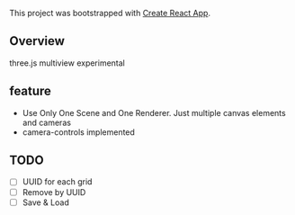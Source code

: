This project was bootstrapped with [Create React App](https://github.com/facebook/create-react-app).

## Overview
three.js multiview experimental

## feature
- Use Only One Scene and One Renderer. Just multiple canvas elements and cameras
- camera-controls implemented

## TODO
- [ ] UUID for each grid
- [ ] Remove by UUID
- [ ] Save & Load